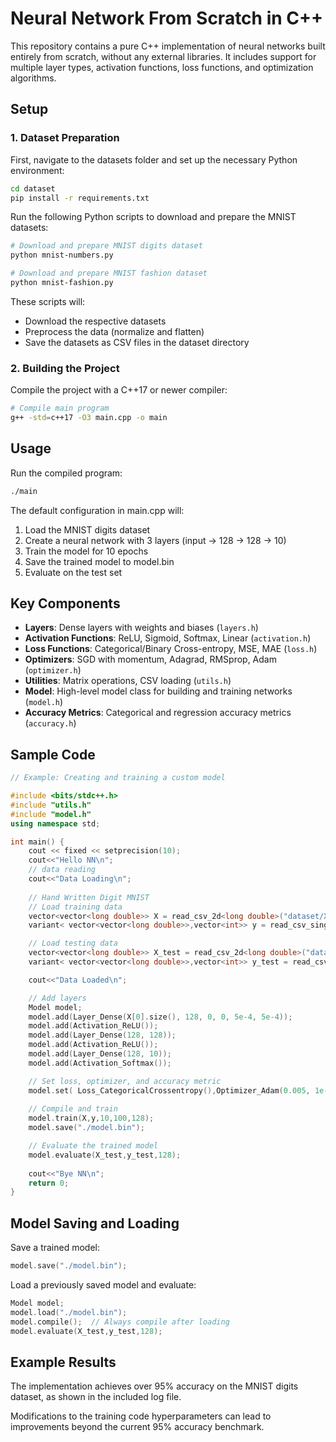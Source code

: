 # Neural Network From Scratch in C++ 

This repository contains a pure C++ implementation of neural networks built entirely from scratch, without any external libraries. It includes support for multiple layer types, activation functions, loss functions, and optimization algorithms.

## Setup

### 1. Dataset Preparation

First, navigate to the datasets folder and set up the necessary Python environment:

```bash
cd dataset
pip install -r requirements.txt
```

Run the following Python scripts to download and prepare the MNIST datasets:

```bash
# Download and prepare MNIST digits dataset
python mnist-numbers.py

# Download and prepare MNIST fashion dataset
python mnist-fashion.py
```

These scripts will:
- Download the respective datasets
- Preprocess the data (normalize and flatten)
- Save the datasets as CSV files in the dataset directory

### 2. Building the Project

Compile the project with a C++17 or newer compiler:

```bash
# Compile main program
g++ -std=c++17 -O3 main.cpp -o main
```

## Usage

Run the compiled program:

```bash
./main
```

The default configuration in main.cpp will:
1. Load the MNIST digits dataset
2. Create a neural network with 3 layers (input → 128 → 128 → 10)
3. Train the model for 10 epochs
4. Save the trained model to model.bin
5. Evaluate on the test set

## Key Components

- **Layers**: Dense layers with weights and biases (`layers.h`)
- **Activation Functions**: ReLU, Sigmoid, Softmax, Linear (`activation.h`)
- **Loss Functions**: Categorical/Binary Cross-entropy, MSE, MAE (`loss.h`)
- **Optimizers**: SGD with momentum, Adagrad, RMSprop, Adam (`optimizer.h`)
- **Utilities**: Matrix operations, CSV loading (`utils.h`)
- **Model**: High-level model class for building and training networks (`model.h`)
- **Accuracy Metrics**: Categorical and regression accuracy metrics (`accuracy.h`)

## Sample Code

```cpp
// Example: Creating and training a custom model

#include <bits/stdc++.h>
#include "utils.h"
#include "model.h"
using namespace std;

int main() {
    cout << fixed << setprecision(10);
    cout<<"Hello NN\n";
    // data reading
    cout<<"Data Loading\n";
    
    // Hand Written Digit MNIST
    // Load training data
    vector<vector<long double>> X = read_csv_2d<long double>("dataset/X_mnist_train.csv");
    variant< vector<vector<long double>>,vector<int>> y = read_csv_single<int>("dataset/y_mnist_train.csv");

    // Load testing data
    vector<vector<long double>> X_test = read_csv_2d<long double>("dataset/X_mnist_test.csv");
    variant< vector<vector<long double>>,vector<int>> y_test = read_csv_single<int>("dataset/y_mnist_test.csv");

    cout<<"Data Loaded\n";

    // Add layers
    Model model;
    model.add(Layer_Dense(X[0].size(), 128, 0, 0, 5e-4, 5e-4));
    model.add(Activation_ReLU());
    model.add(Layer_Dense(128, 128));
    model.add(Activation_ReLU());
    model.add(Layer_Dense(128, 10));
    model.add(Activation_Softmax());

    // Set loss, optimizer, and accuracy metric
    model.set( Loss_CategoricalCrossentropy(),Optimizer_Adam(0.005, 1e-4),Accuracy_Categorical());
    
    // Compile and train
    model.train(X,y,10,100,128);
    model.save("./model.bin");

    // Evaluate the trained model
    model.evaluate(X_test,y_test,128);
    
    cout<<"Bye NN\n";
    return 0;
}
```

## Model Saving and Loading

Save a trained model:

```cpp
model.save("./model.bin");
```

Load a previously saved model and evaluate:

```cpp
Model model;
model.load("./model.bin");
model.compile();  // Always compile after loading
model.evaluate(X_test,y_test,128);
```

## Example Results

The implementation achieves over 95% accuracy on the MNIST digits dataset, as shown in the included log file.

Modifications to the training code hyperparameters can lead to improvements beyond the current 95% accuracy benchmark.